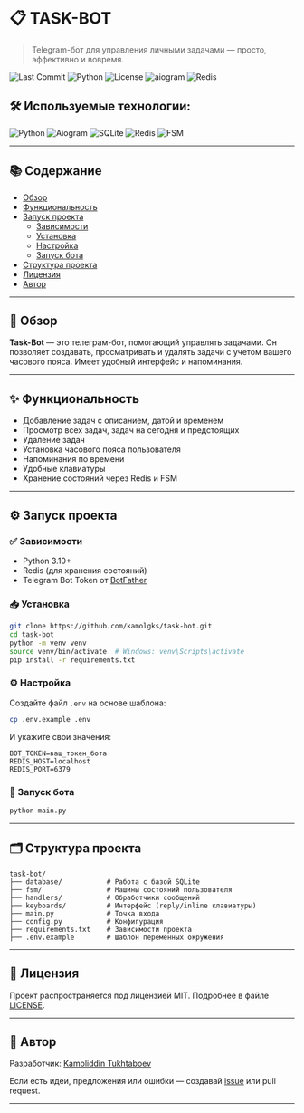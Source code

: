 # 📋 TASK-BOT

> Telegram-бот для управления личными задачами — просто, эффективно и вовремя.

![Last Commit](https://img.shields.io/github/last-commit/kamolgks/task-bot?style=flat-square)
![Python](https://img.shields.io/badge/python-3.10+-blue?style=flat-square)
![License](https://img.shields.io/github/license/kamolgks/task-bot?style=flat-square)
![aiogram](https://img.shields.io/badge/aiogram-3.x-blue?style=flat-square)
![Redis](https://img.shields.io/badge/Redis-enabled-critical?style=flat-square)

## 🛠 Используемые технологии:

![Python](https://img.shields.io/badge/-Python-3776AB?style=for-the-badge&logo=python&logoColor=white)
![Aiogram](https://img.shields.io/badge/-Aiogram-2C2D72?style=for-the-badge)
![SQLite](https://img.shields.io/badge/-SQLite-07405E?style=for-the-badge&logo=sqlite&logoColor=white)
![Redis](https://img.shields.io/badge/-Redis-DC382D?style=for-the-badge&logo=redis&logoColor=white)
![FSM](https://img.shields.io/badge/-FSM-handling-9cf?style=for-the-badge)

---

## 📚 Содержание

- [Обзор](#обзор)
- [Функциональность](#функциональность)
- [Запуск проекта](#запуск-проекта)
  - [Зависимости](#зависимости)
  - [Установка](#установка)
  - [Настройка](#настройка)
  - [Запуск бота](#запуск-бота)
- [Структура проекта](#структура-проекта)
- [Лицензия](#лицензия)
- [Автор](#автор)

---

## 📖 Обзор

**Task-Bot** — это телеграм-бот, помогающий управлять задачами. Он позволяет создавать, просматривать и удалять задачи с учетом вашего часового пояса. Имеет удобный интерфейс и напоминания.

---

## ✨ Функциональность

- Добавление задач с описанием, датой и временем
- Просмотр всех задач, задач на сегодня и предстоящих
- Удаление задач
- Установка часового пояса пользователя
- Напоминания по времени
- Удобные клавиатуры
- Хранение состояний через Redis и FSM

---

## ⚙️ Запуск проекта

### ✅ Зависимости

- Python 3.10+
- Redis (для хранения состояний)
- Telegram Bot Token от [BotFather](https://t.me/BotFather)

### 📥 Установка

```bash
git clone https://github.com/kamolgks/task-bot.git
cd task-bot
python -m venv venv
source venv/bin/activate  # Windows: venv\Scripts\activate
pip install -r requirements.txt
```

### ⚙️ Настройка

Создайте файл `.env` на основе шаблона:

```bash
cp .env.example .env
```

И укажите свои значения:

```env
BOT_TOKEN=ваш_токен_бота
REDIS_HOST=localhost
REDIS_PORT=6379
```

### 🚀 Запуск бота

```bash
python main.py
```

---

## 🗂 Структура проекта

```
task-bot/
├── database/           # Работа с базой SQLite
├── fsm/                # Машины состояний пользователя
├── handlers/           # Обработчики сообщений
├── keyboards/          # Интерфейс (reply/inline клавиатуры)
├── main.py             # Точка входа
├── config.py           # Конфигурация
├── requirements.txt    # Зависимости проекта
├── .env.example        # Шаблон переменных окружения
```

---

## 📄 Лицензия

Проект распространяется под лицензией MIT. Подробнее в файле [LICENSE](LICENSE).

---

## 🤝 Автор

Разработчик: [Kamoliddin Tukhtaboev](https://github.com/kamolgks)

Если есть идеи, предложения или ошибки — создавай [issue](https://github.com/kamolgks/task-bot/issues) или pull request.

---
